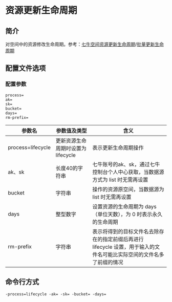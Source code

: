 # 资源更新生命周期

## 简介
对空间中的资源修改生命周期。参考：[七牛空间资源更新生命周期](https://developer.qiniu.com/kodo/api/1732/update-file-lifecycle)/[批量更新生命周期](https://developer.qiniu.com/kodo/api/1250/batch)

## 配置文件选项

### 配置参数
```
process=
ak=
sk=
bucket= 
days=
rm-prefix=
```  
|参数名|参数值及类型 | 含义|  
|-----|-------|-----|  
|process=lifecycle| 更新资源生命周期时设置为lifecycle| 表示更新生命周期操作|  
|ak、sk|长度40的字符串|七牛账号的ak、sk，通过七牛控制台个人中心获取，当数据源方式为 list 时无需再设置|  
|bucket| 字符串| 操作的资源原空间，当数据源为 list 时无需再设置|  
|days| 整型数字| 设置资源的生命周期为 days（单位天数），为 0 时表示永久的生命周期|  
|rm-prefix| 字符串| 表示将得到的目标文件名去除存在的指定前缀后再进行 lifecycle 设置，用于输入的文件名可能比实际空间的文件名多了前缀的情况|  

## 命令行方式
```
-process=lifecycle -ak= -sk= -bucket= -days=  
```
